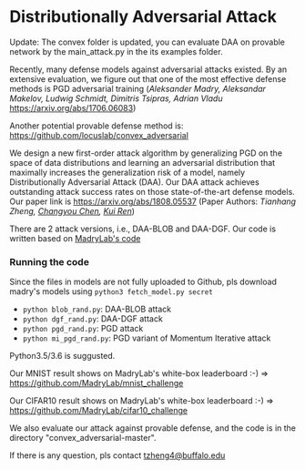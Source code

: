 # Distributionally Adversarial Attack

Update: The convex folder is updated, you can evaluate DAA on provable network by the main_attack.py in the its examples folder.

Recently, many defense models against adversarial attacks existed. By an extensive evaluation, we figure out that one of the 
most effective defense methods is PGD adversarial training (*Aleksander Madry, Aleksandar Makelov, Ludwig Schmidt, Dimitris Tsipras, Adrian Vladu* https://arxiv.org/abs/1706.06083)

Another potential provable defense method is:
https://github.com/locuslab/convex_adversarial

We design a new first-order attack algorithm by generalizing PGD on the space of data distributions and learning an adversarial distribution that maximally increases the generalization risk of a model, namely Distributionally Adversarial Attack (DAA). Our DAA attack achieves outstanding attack success rates on those state-of-the-art defense models. 
Our paper link is https://arxiv.org/abs/1808.05537 (Paper Authors: *Tianhang Zheng, [Changyou Chen](https://cse.buffalo.edu/~changyou/), [Kui Ren](https://www.acsu.buffalo.edu/~kuiren/)*) 

There are 2 attack versions, i.e., DAA-BLOB and DAA-DGF. Our code is written based on [MadryLab's code](https://github.com/MadryLab/mnist_challenge)


### Running the code
Since the files in models are not fully uploaded to Github, pls download madry's models using `python3 fetch_model.py secret` 
- `python blob_rand.py`: DAA-BLOB attack
- `python dgf_rand.py`: DAA-DGF attack
- `python pgd_rand.py`: PGD attack
- `python mi_pgd_rand.py`: PGD variant of Momentum Iterative attack

Python3.5/3.6 is suggusted.

Our MNIST result shows on MadryLab's white-box leaderboard :-) =>  https://github.com/MadryLab/mnist_challenge

Our CIFAR10 result shows on MadryLab's white-box leaderboard :-) =>  https://github.com/MadryLab/cifar10_challenge


We also evaluate our attack against provable defense, and the code is in the directory "convex_adversarial-master".

If there is any question, pls contact tzheng4@buffalo.edu
